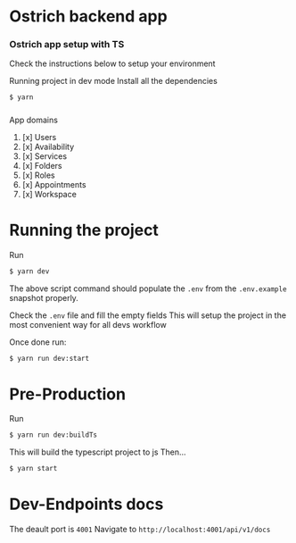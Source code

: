# Ostrich backend app
###  Ostrich app setup with TS
Check the instructions below to setup your environment

Running project in dev mode
Install all the dependencies
```sh
$ yarn
```
#####
App domains
1. [x] Users
1. [x] Availability
1. [x] Services
1. [x] Folders
1. [x] Roles
1. [x] Appointments
1. [x] Workspace
# Running the project
Run
```sh
$ yarn dev
```
The above script command should populate the `.env` from the `.env.example` snapshot properly.

Check the `.env` file and fill the empty fields
This will setup the project in the most convenient way for all devs workflow

Once done run:
```sh
$ yarn run dev:start
```

# Pre-Production
Run
```sh
$ yarn run dev:buildTs
```
This will build the typescript project to js
Then...
```sh
$ yarn start
```
# Dev-Endpoints docs
The deault port is `4001`
Navigate to `http://localhost:4001/api/v1/docs`
